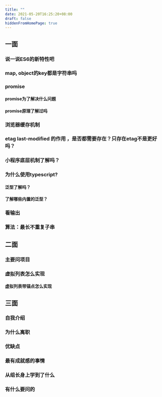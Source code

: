 ```yaml
---
title: ""
date: 2021-05-20T16:25:20+08:00
draft: false
hiddenFromHomePage: true
---
```



## 一面

### 说一说ES6的新特性吧

### map, object的key都是字符串吗

### promise

#### promise为了解决什么问题

#### promise原理了解过吗

### 浏览器缓存机制

### etag last-modified 的作用 ，是否都需要存在？只存在etag不是更好吗？

### 小程序底层机制了解吗？

### 为什么使用typescript?

#### 泛型了解吗？

#### 了解哪些内置的泛型？

### 看输出

### 算法：最长不重复子串



## 二面


### 主要问项目

### 虚拟列表怎么实现

#### 虚拟列表带锚点怎么实现


## 三面

### 自我介绍

### 为什么离职

### 优缺点

### 最有成就感的事情

### 从组长身上学到了什么

### 有什么要问的
